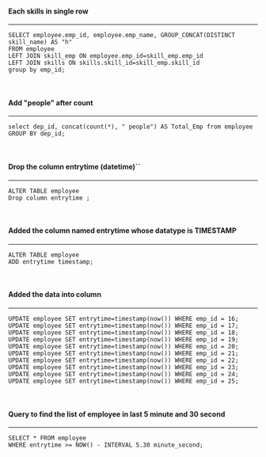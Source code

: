 #### Each skills in single row 
***
```
SELECT employee.emp_id, employee.emp_name, GROUP_CONCAT(DISTINCT skill_name) AS "h"
FROM employee
LEFT JOIN skill_emp ON employee.emp_id=skill_emp.emp_id
LEFT JOIN skills ON skills.skill_id=skill_emp.skill_id
group by emp_id;
```

<br/>

#### Add "people" after count 
***
```
select dep_id, concat(count(*), " people") AS Total_Emp from employee GROUP BY dep_id;
```

<br/>

#### Drop the column entrytime (datetime)``
***
```
ALTER TABLE employee
Drop column entrytime ;
```

<br/>

#### Added the column named entrytime whose datatype is TIMESTAMP
***
```
ALTER TABLE employee
ADD entrytime timestamp;
```

<br/>

#### Added the data into column
***
```
UPDATE employee SET entrytime=timestamp(now()) WHERE emp_id = 16;
UPDATE employee SET entrytime=timestamp(now()) WHERE emp_id = 17;
UPDATE employee SET entrytime=timestamp(now()) WHERE emp_id = 18;
UPDATE employee SET entrytime=timestamp(now()) WHERE emp_id = 19;
UPDATE employee SET entrytime=timestamp(now()) WHERE emp_id = 20;
UPDATE employee SET entrytime=timestamp(now()) WHERE emp_id = 21;
UPDATE employee SET entrytime=timestamp(now()) WHERE emp_id = 22;
UPDATE employee SET entrytime=timestamp(now()) WHERE emp_id = 23;
UPDATE employee SET entrytime=timestamp(now()) WHERE emp_id = 24;
UPDATE employee SET entrytime=timestamp(now()) WHERE emp_id = 25;
```

<br/>

#### Query to find the list of employee in last 5 minute and 30 second
***
```
SELECT * FROM employee
WHERE entrytime >= NOW() - INTERVAL 5.30 minute_second;
```

<br/>


